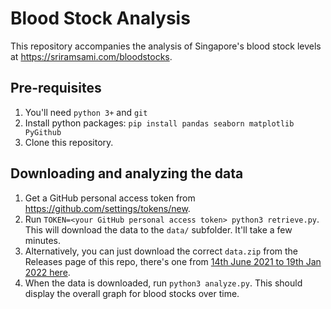 # Blood Stock Analysis

This repository accompanies the analysis of Singapore's blood stock levels at https://sriramsami.com/bloodstocks.

## Pre-requisites

1. You'll need `python 3+` and `git`
1. Install python packages: `pip install pandas seaborn matplotlib PyGithub`
1. Clone this repository.

## Downloading and analyzing the data

1. Get a GitHub personal access token from https://github.com/settings/tokens/new.
1. Run `TOKEN=<your GitHub personal access token> python3 retrieve.py`. This will download the data to the `data/` subfolder. It'll take a few minutes.
1. Alternatively, you can just download the correct `data.zip` from the Releases page of this repo, there's one from [14th June 2021 to 19th Jan 2022 here](https://github.com/frizensami/frizensami.github.io/releases/download/v0.1/data.zip).
1. When the data is downloaded, run `python3 analyze.py`. This should display the overall graph for blood stocks over time.
